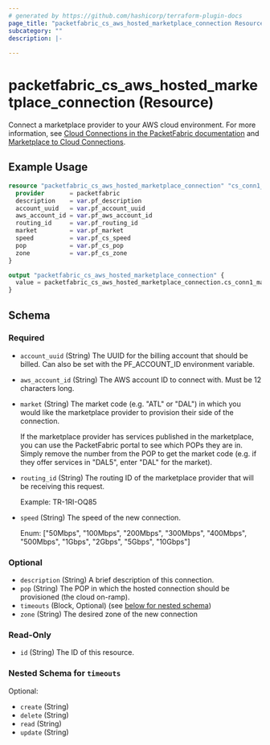 ```yaml
---
# generated by https://github.com/hashicorp/terraform-plugin-docs
page_title: "packetfabric_cs_aws_hosted_marketplace_connection Resource - terraform-provider-packetfabric"
subcategory: ""
description: |-
  
---
```


# packetfabric_cs_aws_hosted_marketplace_connection (Resource)

Connect a marketplace provider to your AWS cloud environment. For more information, see [Cloud Connections in the PacketFabric documentation](https://docs.packetfabric.com/cloud/) and [Marketplace to Cloud Connections](https://docs.packetfabric.com/eco/marketplace_cloud/).

## Example Usage

```terraform
resource "packetfabric_cs_aws_hosted_marketplace_connection" "cs_conn1_marketplace_aws" {
  provider       = packetfabric
  description    = var.pf_description
  account_uuid   = var.pf_account_uuid
  aws_account_id = var.pf_aws_account_id
  routing_id     = var.pf_routing_id
  market         = var.pf_market
  speed          = var.pf_cs_speed
  pop            = var.pf_cs_pop
  zone           = var.pf_cs_zone
}

output "packetfabric_cs_aws_hosted_marketplace_connection" {
  value = packetfabric_cs_aws_hosted_marketplace_connection.cs_conn1_marketplace_aws
}
```

<!-- schema generated by tfplugindocs -->
## Schema

### Required

- `account_uuid` (String) The UUID for the billing account that should be billed. Can also be set with the PF_ACCOUNT_ID environment variable.
- `aws_account_id` (String) The AWS account ID to connect with. Must be 12 characters long.
- `market` (String) The market code (e.g. "ATL" or "DAL") in which you would like the marketplace provider to provision their side of the connection.

	If the marketplace provider has services published in the marketplace, you can use the PacketFabric portal to see which POPs they are in. Simply remove the number from the POP to get the market code (e.g. if they offer services in "DAL5", enter "DAL" for the market).
- `routing_id` (String) The routing ID of the marketplace provider that will be receiving this request.

	Example: TR-1RI-OQ85
- `speed` (String) The speed of the new connection.

	Enum: ["50Mbps", "100Mbps", "200Mbps", "300Mbps", "400Mbps", "500Mbps", "1Gbps", "2Gbps", "5Gbps", "10Gbps"]

### Optional

- `description` (String) A brief description of this connection.
- `pop` (String) The POP in which the hosted connection should be provisioned (the cloud on-ramp).
- `timeouts` (Block, Optional) (see [below for nested schema](#nestedblock--timeouts))
- `zone` (String) The desired zone of the new connection

### Read-Only

- `id` (String) The ID of this resource.

<a id="nestedblock--timeouts"></a>
### Nested Schema for `timeouts`

Optional:

- `create` (String)
- `delete` (String)
- `read` (String)
- `update` (String)


